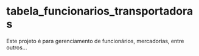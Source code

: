 # tabela_funcionarios_transportadoras
Este projeto é para gerenciamento de funcionários, mercadorias, entre outros...
